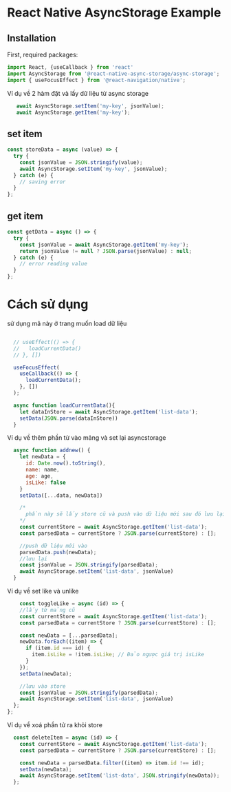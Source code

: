 # React Native AsyncStorage Example

## Installation

First, required packages:

```jsx
import React, {useCallback } from 'react'
import AsyncStorage from '@react-native-async-storage/async-storage';
import { useFocusEffect } from '@react-navigation/native';
```

Ví dụ về 2 hàm đặt và lấy dữ liệu từ async storage
```jsx
   await AsyncStorage.setItem('my-key', jsonValue);
   await AsyncStorage.getItem('my-key');
```

## set item
```jsx
const storeData = async (value) => {
  try {
    const jsonValue = JSON.stringify(value);
    await AsyncStorage.setItem('my-key', jsonValue);
  } catch (e) {
    // saving error
  }
};
```


## get item
```jsx
const getData = async () => {
  try {
    const jsonValue = await AsyncStorage.getItem('my-key');
    return jsonValue != null ? JSON.parse(jsonValue) : null;
  } catch (e) {
    // error reading value
  }
};
```


# Cách sử dụng

sử dụng mã này ở trang muốn load dữ liệu

```jsx

  // useEffect(() => {
  //   loadCurrentData()
  // }, [])

  useFocusEffect(
    useCallback(() => {
      loadCurrentData();
    }, [])
  );

  async function loadCurrentData(){
    let dataInStore = await AsyncStorage.getItem('list-data');
    setData(JSON.parse(dataInStore))
  }
```


Ví dụ về thêm phần từ vào mảng và set lại asyncstorage
```jsx
  async function addnew() {
    let newData = {
      id: Date.now().toString(),
      name: name,
      age: age,
      isLike: false
    }
    setData([...data, newData])

    /*
      phần này sẽ lấy store cũ và push vào dữ liệu mới sau đó lưu lại
    */
    const currentStore = await AsyncStorage.getItem('list-data');
    const parsedData = currentStore ? JSON.parse(currentStore) : [];

    //push dữ liệu mới vào
    parsedData.push(newData);
    //lưu lại
    const jsonValue = JSON.stringify(parsedData);
    await AsyncStorage.setItem('list-data', jsonValue)
  }

```

Ví dụ về set like và unlike

```jsx
    const toggleLike = async (id) => {
    //lấy từ mảng cũ
    const currentStore = await AsyncStorage.getItem('list-data');
    const parsedData = currentStore ? JSON.parse(currentStore) : [];

    const newData = [...parsedData];
    newData.forEach((item) => {
      if (item.id === id) {
        item.isLike = !item.isLike; // Đảo ngược giá trị isLike
      }
    });
    setData(newData);

    //lưu vào store
    const jsonValue = JSON.stringify(parsedData);
    await AsyncStorage.setItem('list-data', jsonValue)
  };
};
```

Ví dụ về xoá phần tử ra khỏi store
```jsx
  const deleteItem = async (id) => {
    const currentStore = await AsyncStorage.getItem('list-data');
    const parsedData = currentStore ? JSON.parse(currentStore) : [];

    const newData = parsedData.filter((item) => item.id !== id);
    setData(newData);
    await AsyncStorage.setItem('list-data', JSON.stringify(newData));
  };
```
